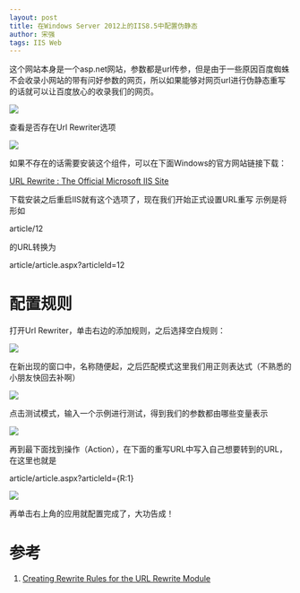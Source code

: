```yaml
---
layout: post
title: 在Windows Server 2012上的IIS8.5中配置伪静态
author: 宋强
tags: IIS Web
---
```


这个网站本身是一个asp.net网站，参数都是url传参，但是由于一些原因百度蜘蛛不会收录小网站的带有问好参数的网页，所以如果能够对网页url进行伪静态重写的话就可以让百度放心的收录我们的网页。

![](../../../images/URL&#32;Rewrite/Server.jpg)

查看是否存在Url Rewriter选项

![](../../../images/URL&#32;Rewrite/Rewrite&#32;Icon.jpg)

如果不存在的话需要安装这个组件，可以在下面Windows的官方网站链接下载：

[URL Rewrite : The Official Microsoft IIS Site](https://www.microsoft.com/web/handlers/webpi.ashx/getinstaller/urlrewrite2.appids)

下载安装之后重启IIS就有这个选项了，现在我们开始正式设置URL重写
示例是将形如

article/12

的URL转换为

article/article.aspx?articleId=12

# 配置规则
打开Url Rewriter，单击右边的添加规则，之后选择空白规则：

![](../../../images/URL&#32;Rewrite/Create&#32;rule.jpg)

在新出现的窗口中，名称随便起，之后匹配模式这里我们用正则表达式（不熟悉的小朋友快回去补啊）

![](../../../images/URL&#32;Rewrite/Edit&#32;rule.jpg)

点击测试模式，输入一个示例进行测试，得到我们的参数都由哪些变量表示

![](../../../images/URL&#32;Rewrite/Regex.jpg)

再到最下面找到操作（Action），在下面的重写URL中写入自己想要转到的URL，在这里也就是

article/article.aspx?articleId={R:1}

![](../../../images/URL&#32;Rewrite/Regex&#32;target.jpg)

再单击右上角的应用就配置完成了，大功告成！

# 参考
1. [Creating Rewrite Rules for the URL Rewrite Module](https://www.iis.net/learn/extensions/url-rewrite-module/creating-rewrite-rules-for-the-url-rewrite-module)
